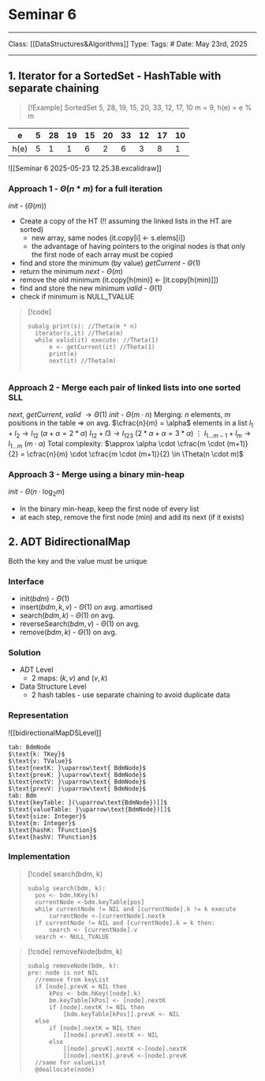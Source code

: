 # Seminar 6
___
Class: [[DataStructures&Algorithms]]
Type: 
Tags: # 
Date: May 23rd, 2025
___

## 1. Iterator for a SortedSet - HashTable with separate chaining 
>[!Example] 
>SortedSet 5, 28, 19, 15, 20, 33, 12, 17, 10 
>m = 9, h(e) = e % m 

| e    | 5   | 28  | 19  | 15  | 20  | 33  | 12  | 17  | 10  |
| ---- | --- | --- | --- | --- | --- | --- | --- | --- | --- |
| h(e) | 5   | 1   | 1   | 6   | 2   | 6   | 3   | 8   | 1   |
![[Seminar 6 2025-05-23 12.25.38.excalidraw]]

### Approach 1 - $\Theta(n * m)$ for a full iteration
*init* - $(\Theta(m))$
- Create a copy of the HT (!! assuming the linked lists in the HT are sorted)
	- new array, same nodes (it.copy\[i] $\leftarrow$ s.elems\[i])
	- the advantage of having pointers to the original nodes is that only the first node of each array must be copied
- find and store the minimum (by value)
*getCurrent* - $\Theta(1)$
- return the minimum
*next* - $\Theta(m)$
- remove the old minimum (it.copy\[h(min)] $\leftarrow$ \[it.copy\[h(min)]])
- find and store the new minimum 
*valid* - $\Theta(1)$
- check if minimum is $\text{NULL\_TVALUE}$

>[!code]
>```pseudocode
>subalg print(s): //Theta(m * n)
>	iterator(s,it) //Theta(m)
>	while valid(it) execute: //Theta(1)
>		e <- getCurrent(it) //Theta(1)
>		print(e)
>		next(it) //Theta(m)
>	
>```

### Approach 2 -  Merge each pair of linked lists into one sorted SLL
*next*, *getCurrent*, *valid* $\rightarrow \Theta(1)$
*init* - $\Theta(m \cdot n)$
Merging: 
$n$ elements, $m$ positions in the table $\Rightarrow$ on avg. $\cfrac{n}{m} = \alpha$ elements in a list
$l_1+l_2\rightarrow l_{12}$ ($\alpha + \alpha = 2* \alpha$)
$l_{12}+l{3}\rightarrow l_{123}$ ($2*\alpha + \alpha = 3* \alpha$)
$\vdots$
$l_{1\dots m-1}+l_m \rightarrow l_{1\dots m}$  ($m\cdot \alpha$)
Total complexity: $\approx \alpha \cdot \cfrac{m \cdot (m+1)}{2} = \cfrac{n}{m} \cdot \cfrac{m \cdot (m+1)}{2} \in \Theta(n \cdot m)$
### Approach 3 - Merge using a binary min-heap
*init* - $\Theta(n\cdot\log_2m)$
- In the binary min-heap, keep the first node of every list
- at each step, remove the first node (min) and add its next (if it exists)

## 2. ADT BidirectionalMap 
Both the key and the value must be unique
### Interface
- $\text{init}(bdm)$ - $\Theta(1)$
- $\text{insert}(bdm,k,v)$ - $\Theta(1)$ on avg. amortised
- $\text{search}(bdm, k)$ - $\Theta(1)$ on avg.
- $\text{reverseSearch}(bdm,v)$ - $\Theta(1)$ on avg.
- $\text{remove}(bdm, k)$ - $\Theta(1)$ on avg.

### Solution
- ADT Level
	- 2 maps: $(k,v)$ and $(v,k)$
- Data Structure Level
	- 2 hash tables - use separate chaining to avoid duplicate data
### Representation
![[bidirectionalMapDSLevel]]

```tabs
tab: BdmNode
$\text{k: TKey}$
$\text{v: TValue}$
$\text{nextK: }\uparrow\text{ BdmNode}$
$\text{prevK: }\uparrow\text{ BdmNode}$
$\text{nextV: }\uparrow\text{ BdmNode}$
$\text{prevV: }\uparrow\text{ BdmNode}$
tab: Bdm
$\text{keyTable: }(\uparrow\text{BdmNode})[]$
$\text{valueTable: }\uparrow\text{BdmNode})[]$
$\text{size: Integer}$
$\text{m: Integer}$
$\text{hashK: TFunction}$
$\text{hashV: TFunction}$
```

### Implementation

>[!code] search(bdm, k)
>```pseudocode 
>subalg search(bdm, k):
>	pos <- bdm.hKey(k)
>	currentNode <-bdm.keyTable[pos]
>	while currentNode != NIL and [currentNode].k != k execute
>		currentNode <-[currentNode].nextk
>	if currentNode != NIL and [currentNode].k = k then:
>		search <- [currentNode].v
>	search <- NULL_TVALUE
>```

>[!code] removeNode(bdm, k)
>```pseudocode 
>subalg removeNode(bdm, k):
>pre: node is not NIL
>	//remove from keyList
>	if [node].prevK = NIL then
>		kPos <- bdm.hKey([node].k)
>		bm.keyTable[kPos] <- [node].nextK
>		if [node].nextK != NIL then
>			[bdm.keyTable[kPos]].prevK <- NIL
>	else
>		if [node].nextK = NIL then
>			[[node].prevK].nextK <- NIL
>		else
>			[[node].prevK].nextK <-[node].nextK
>			[[node].nextK].prevK <-[node].prevK
>	//same for valueList
>	@deallocate(node)
>
>```

